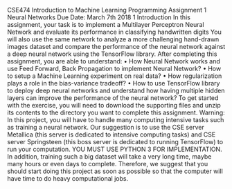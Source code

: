 CSE474 Introduction to Machine Learning
Programming Assignment 1
Neural Networks
Due Date: March 7th 2018
1 Introduction
In this assignment, your task is to implement a Multilayer Perceptron Neural Network and evaluate its
performance in classifying handwritten digits You will also use the same network to analyze a more challenging
hand-drawn images dataset and compare the performance of the neural network against a deep neural
network using the TensorFlow library.
After completing this assignment, you are able to understand:
  • How Neural Network works and use Feed Forward, Back Propagation to implement Neural Network?
  • How to setup a Machine Learning experiment on real data?
  • How regularization plays a role in the bias-variance tradeoff?
  • How to use TensorFlow library to deploy deep neural networks and understand how having multiple hidden layers can improve the performance of the neural network?
To get started with the exercise, you will need to download the supporting files and unzip its contents to
the directory you want to complete this assignment.
Warning: In this project, you will have to handle many computing intensive tasks such as training
a neural network. Our suggestion is to use the CSE server Metallica (this server is dedicated to intensive
computing tasks) and CSE server Springsteen (this boss server is dedicated to running TensorFlow) to
run your computation. YOU MUST USE PYTHON 3 FOR IMPLEMENTATION. In addition, training
such a big dataset will take a very long time, maybe many hours or even days to complete. Therefore,
we suggest that you should start doing this project as soon as possible so that the computer will have
time to do heavy computational jobs.

